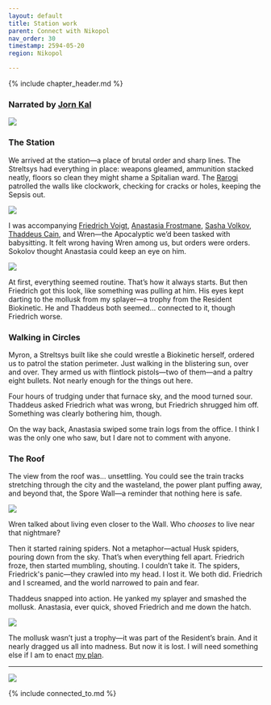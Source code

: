 ```yaml
---
layout: default
title: Station work
parent: Connect with Nikopol
nav_order: 30
timestamp: 2594-05-20
region: Nikopol

---
```


{% include chapter_header.md %}

### Narrated by [Jorn Kal](../../people/FoundersBlessed/JornKal.md)

![](https://i.imgur.com/nK5OG2J.png)

### **The Station**

We arrived at the station—a place of brutal order and sharp lines. The Streltsys had everything in place: weapons gleamed, ammunition stacked neatly, floors so clean they might shame a Spitalian ward. The [Rarogi](../../systems/backgrounds/rarogi.md) patrolled the walls like clockwork, checking for cracks or holes, keeping the Sepsis out.

![](https://i.imgur.com/w6NOiqP.png)


I was accompanying [Friedrich Voigt](../../people/ProtectorateClique/FriedrichVoigt.md), [Anastasia Frostmane](../../people/ProtectorateClique/Anastasia.md), [Sasha Volkov](../../people/ProtectorateClique/SashaVolkov.md), [Thaddeus Cain](../../people/ProtectorateClique/ThaddeusCain.md), and Wren—the Apocalyptic we’d been tasked with babysitting. It felt wrong having Wren among us, but orders were orders. Sokolov thought Anastasia could keep an eye on him.

![](https://i.imgur.com/Glh7UKv.png)

At first, everything seemed routine. That’s how it always starts. But then Friedrich got this look, like something was pulling at him. His eyes kept darting to the mollusk from my splayer—a trophy from the Resident Biokinetic. He and Thaddeus both seemed... connected to it, though Friedrich worse.

### **Walking in Circles**

Myron, a Streltsys built like she could wrestle a Biokinetic herself, ordered us to patrol the station perimeter. Just walking in the blistering sun, over and over. They armed us with flintlock pistols—two of them—and a paltry eight bullets. Not nearly enough for the things out here.

Four hours of trudging under that furnace sky, and the mood turned sour. Thaddeus asked Friedrich what was wrong, but Friedrich shrugged him off. Something was clearly bothering him, though.

On the way back, Anastasia swiped some train logs from the office. I think I was the only one who saw, but I dare not to comment with anyone.

### **The Roof**

The view from the roof was... unsettling. You could see the train tracks stretching through the city and the wasteland, the power plant puffing away, and beyond that, the Spore Wall—a reminder that nothing here is safe.

![](https://i.imgur.com/GKDkJRp.jpeg)


Wren talked about living even closer to the Wall. Who _chooses_ to live near that nightmare?

Then it started raining spiders. Not a metaphor—actual Husk spiders, pouring down from the sky. That’s when everything fell apart. Friedrich froze, then started mumbling, shouting.  I couldn’t take it. The spiders, Friedrick's panic—they crawled into my head. I lost it. We both did. Friedrich and I screamed, and the world narrowed to pain and fear.

Thaddeus snapped into action. He yanked my splayer and smashed the mollusk. Anastasia, ever quick, shoved Friedrich and me down the hatch.

![](https://i.imgur.com/GNnkfCM.png)

The mollusk wasn’t just a trophy—it was part of the Resident’s brain. And it nearly dragged us all into madness. But now it is lost. I will need something else if I am to enact [my plan](https://terra-campaigns.github.io/degenesis/people/FoundersBlessed/Prokhor/#just-journal-entries).

---

![](https://i.imgur.com/VpD4jYR.png)


{% include connected_to.md %}
